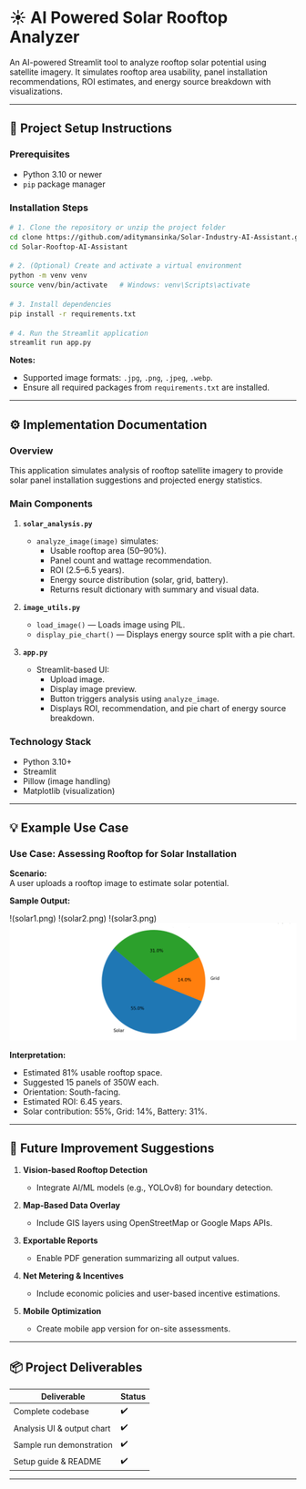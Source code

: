 # ☀️ AI Powered Solar Rooftop Analyzer

An AI-powered Streamlit tool to analyze rooftop solar potential using satellite imagery. It simulates rooftop area usability, panel installation recommendations, ROI estimates, and energy source breakdown with visualizations.

---

## 🚀 Project Setup Instructions

### Prerequisites
- Python 3.10 or newer
- `pip` package manager

### Installation Steps

```bash
# 1. Clone the repository or unzip the project folder
cd clone https://github.com/aditymansinka/Solar-Industry-AI-Assistant.git
cd Solar-Rooftop-AI-Assistant

# 2. (Optional) Create and activate a virtual environment
python -m venv venv
source venv/bin/activate   # Windows: venv\Scripts\activate

# 3. Install dependencies
pip install -r requirements.txt

# 4. Run the Streamlit application
streamlit run app.py
```

**Notes:**  
- Supported image formats: `.jpg`, `.png`, `.jpeg`, `.webp`.  
- Ensure all required packages from `requirements.txt` are installed.

---

## ⚙️ Implementation Documentation

### Overview

This application simulates analysis of rooftop satellite imagery to provide solar panel installation suggestions and projected energy statistics.

### Main Components

1. **`solar_analysis.py`**  
   - `analyze_image(image)` simulates:
     - Usable rooftop area (50–90%).
     - Panel count and wattage recommendation.
     - ROI (2.5–6.5 years).
     - Energy source distribution (solar, grid, battery).
     - Returns result dictionary with summary and visual data.

2. **`image_utils.py`**  
   - `load_image()` — Loads image using PIL.  
   - `display_pie_chart()` — Displays energy source split with a pie chart.

3. **`app.py`**  
   - Streamlit-based UI:
     - Upload image.
     - Display image preview.
     - Button triggers analysis using `analyze_image`.
     - Displays ROI, recommendation, and pie chart of energy source breakdown.

### Technology Stack

- Python 3.10+  
- Streamlit  
- Pillow (image handling)  
- Matplotlib (visualization)

---

## 💡 Example Use Case

### Use Case: Assessing Rooftop for Solar Installation

**Scenario:**  
A user uploads a rooftop image to estimate solar potential.

**Sample Output:**

!(solar1.png)
!(solar2.png)
!(solar3.png)
![Sample Output Screenshot](solar4.png)

**Interpretation:**  
- Estimated 81% usable rooftop space.  
- Suggested 15 panels of 350W each.  
- Orientation: South-facing.  
- Estimated ROI: 6.45 years.  
- Solar contribution: 55%, Grid: 14%, Battery: 31%.

---

## 🔮 Future Improvement Suggestions

1. **Vision-based Rooftop Detection**  
   - Integrate AI/ML models (e.g., YOLOv8) for boundary detection.

2. **Map-Based Data Overlay**  
   - Include GIS layers using OpenStreetMap or Google Maps APIs.

3. **Exportable Reports**  
   - Enable PDF generation summarizing all output values.

4. **Net Metering & Incentives**  
   - Include economic policies and user-based incentive estimations.

5. **Mobile Optimization**  
   - Create mobile app version for on-site assessments.

---

## 📦 Project Deliverables

| Deliverable                  | Status |
|-----------------------------|--------|
| Complete codebase           | ✔️     |
| Analysis UI & output chart  | ✔️     |
| Sample run demonstration    | ✔️     |
| Setup guide & README        | ✔️     |

---



